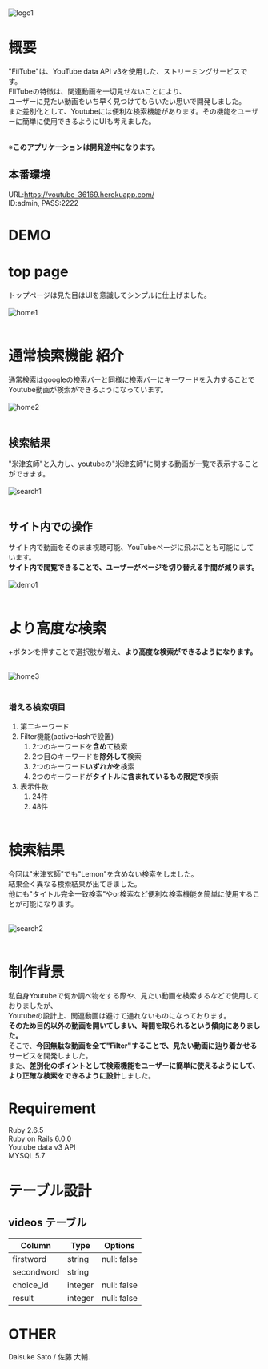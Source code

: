 <br>

![logo1](https://user-images.githubusercontent.com/87253195/150742958-80e2497b-22fe-4be5-83cf-9921035229df.png)

# 概要
"FilTube"は、YouTube data API v3を使用した、ストリーミングサービスです。<br>
FIlTubeの特徴は、関連動画を一切見せないことにより、<br>
ユーザーに見たい動画をいち早く見つけてもらいたい思いで開発しました。<br>
また差別化として、Youtubeには便利な検索機能があります。その機能をユーザーに簡単に使用できるようにUIも考えました。<br>
<br>

※**このアプリケーションは開発途中になります。**

## 本番環境
URL:https://youtube-36169.herokuapp.com/
<br>
ID:admin, PASS:2222
<br>

# DEMO


# top page
トップページは見た目はUIを意識してシンプルに仕上げました。<br><br>
![home1](https://user-images.githubusercontent.com/87253195/150743345-02c21728-d6bc-42e7-a192-9523e5be0b70.png)<br><br>

# 通常検索機能 紹介
通常検索はgoogleの検索バーと同様に検索バーにキーワードを入力することで<br>
Youtube動画が検索ができるようになっています。<br><br>
![home2](https://user-images.githubusercontent.com/87253195/150743448-5e4548d2-4b2c-4c86-aecd-6e72a125ff5b.png)<br><br>

## 検索結果
"米津玄師"と入力し、youtubeの"米津玄師"に関する動画が一覧で表示することができます。<br><br>
![search1](https://user-images.githubusercontent.com/87253195/150743568-28f7d4ed-4a81-4e57-aa68-58794994f7bc.png)<br><br>

## サイト内での操作
サイト内で動画をそのまま視聴可能、YouTubeページに飛ぶことも可能にしています。<br>
**サイト内で閲覧できることで、ユーザーがページを切り替える手間が減ります。**<br><br>
![demo1](https://user-images.githubusercontent.com/87253195/150743549-748a8804-0932-458c-83a5-d0cc7480d3c4.png)<br><br>


# より高度な検索
+ボタンを押すことで選択肢が増え、**より高度な検索ができるようになります。**<br><br>

![home3](https://user-images.githubusercontent.com/87253195/150743495-d39fa43f-4447-47b8-be7b-92dae645d1d1.png)<br><br>

### 増える検索項目
1. 第二キーワード
1. Filter機能(activeHashで設置)
    1. 2つのキーワードを**含めて**検索
    1. 2つ目のキーワードを**除外して**検索
    1. 2つのキーワード**いずれかを**検索
    1. 2つのキーワードが**タイトルに含まれているもの限定で**検索
1. 表示件数
    1. 24件
    1. 48件
<br><br>



# 検索結果
今回は"米津玄師"でも"Lemon"を含めない検索をしました。<br>
結果全く異なる検索結果が出てきました。<br>
他にも"タイトル完全一致検索"やor検索など便利な検索機能を簡単に使用することが可能になります。<br><br>

![search2](https://user-images.githubusercontent.com/87253195/150743577-08782e0f-4ff7-499c-8064-8d4c8b572a7f.png)<br><br>

# 制作背景
私自身Youtubeで何か調べ物をする際や、見たい動画を検索するなどで使用しておりましたが、<br>
Youtubeの設計上、関連動画は避けて通れないものになっております。<br>
**そのため目的以外の動画を開いてしまい、時間を取られるという傾向にありました。**<br>
そこで、**今回無駄な動画を全て"Filter"することで、見たい動画に辿り着かせる**サービスを開発しました。<br>
また、**差別化のポイントとして検索機能をユーザーに簡単に使えるようにして、より正確な検索をできるように設計**しました。<br>




# Requirement
Ruby 2.6.5<br>
Ruby on Rails 6.0.0<br>
Youtube data v3 API<br>
MYSQL 5.7<br>








# テーブル設計

## videos テーブル

| Column              | Type      | Options                    |
| ------------------- | --------- | -------------------------- |
| firstword           | string    | null: false                |
| secondword          | string    |                            |
| choice_id           | integer   | null: false                |
| result              | integer   | null: false                |


# OTHER
Daisuke Sato / 佐藤 大輔.